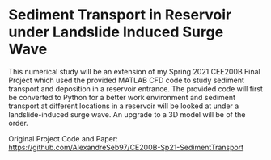 # Sediment Transport in Reservoir under Landslide Induced Surge Wave

This numerical study will be an extension of my Spring 2021 CEE200B Final Project which used the provided MATLAB CFD code to study sediment transport and deposition in a reservoir entrance. The provided code will first be converted to Python for a better work environment and sediment transport at different locations in a reservoir will be looked at under a landslide-induced surge wave. An upgrade to a 3D model will be of the order.

Original Project Code and Paper: https://github.com/AlexandreSeb97/CE200B-Sp21-SedimentTransport
